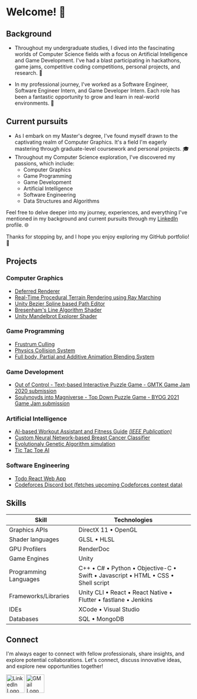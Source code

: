 # Welcome! 🌟

## Background
- Throughout my undergraduate studies, I dived into the fascinating worlds of Computer Science fields with a focus on Artificial Intelligence and Game Development. I've had a blast participating in hackathons, game jams, competitive coding competitions, personal projects, and research. 🚀

- In my professional journey, I've worked as a Software Engineer, Software Engineer Intern, and Game Developer Intern. Each role has been a fantastic opportunity to grow and learn in real-world environments. 💼

## Current pursuits
- As I embark on my Master's degree, I've found myself drawn to the captivating realm of Computer Graphics. It's a field I'm eagerly mastering through graduate-level coursework and personal projects. 🎓
- Throughout my Computer Science exploration, I've discovered my passions, which include:
  - Computer Graphics
  - Game Programming
  - Game Development
  - Artificial Intelligence
  - Software Engineering
  - Data Structures and Algorithms

Feel free to delve deeper into my journey, experiences, and everything I've mentioned in my background and current pursuits through my [LinkedIn](https://www.linkedin.com/in/pratik-dhende/) profile. 🌐

Thanks for stopping by, and I hope you enjoy exploring my GitHub portfolio! 👋

## Projects
### Computer Graphics
- [Deferred Renderer](https://github.com/pratik-dhende/Prime-Engine-Deferred-Renderer)
- [Real-Time Procedural Terrain Rendering using Ray Marching](https://github.com/pratik-dhende/Real-Time-Procedural-Terrain-Rendering-using-Ray-Marching)
- [Unity Bezier Spline based Path Editor](https://github.com/pratik-dhende/Path-Editor)
- [Bresenham's Line Algorithm Shader](https://github.com/pratik-dhende/Bresenham-Line-Algorithm-Demo)
- [Unity Mandelbrot Explorer Shader](https://github.com/pratik-dhende/Mandelbrot-Explorer)

### Game Programming
- [Frustrum Culling](https://github.com/pratik-dhende/Prime-Engine-Frustrum-Culling)
- [Physics Collision System](https://github.com/pratik-dhende/Prime-Engine-Collision-System)
- [Full body, Partial and Additive Animation Blending System](https://github.com/pratik-dhende/Prime-Engine-Animation-Blending)

### Game Development
- [Out of Control - Text-based Interactive Puzzle Game - GMTK Game Jam 2020 submission](https://github.com/pratik-dhende/Out-of-control)
- [Soulynoyds into Magniverse - Top Down Puzzle Game - BYOG 2021 Game Jam submission](https://krithin.itch.io/soulnoyds-into-the-magniverse)

### Artificial Intelligence
- [AI-based Workout Assistant and Fitness Guide](https://github.com/pratik-dhende/AI-based-Workout-Assistant-and-Fitness-Guide) *[(IEEE Publication)](https://ieeexplore.ieee.org/document/10010733)*
- [Custom Neural Network-based Breast Cancer Classifier](https://github.com/pratik-dhende/Breast-Cancer-Classifier)
- [Evolutionaly Genetic Algorithm simulation](https://github.com/pratik-dhende/Shakespeare-Monkey-Problem)
- [Tic Tac Toe AI](https://github.com/pratik-dhende/Tic-Tac-Toe-AI)
  
### Software Engineering
- [Todo React Web App](https://github.com/pratik-dhende/todo-react)
- [Codeforces Discord bot (fetches upcoming Codeforces contest data)](https://github.com/pratik-dhende/Codeforces-Discord-Bot)

## Skills
| Skill | Technologies |
| -------- | -------- |
| Graphics APIs | DirectX 11 • OpenGL |
| Shader languages | GLSL • HLSL |
| GPU Profilers | RenderDoc |
| Game Engines | Unity |
| Programming Languages | C++ • C# • Python • Objective-C • Swift • Javascript • HTML • CSS • Shell script|
| Frameworks/Libraries | Unity CLI • React • React Native • Flutter • fastlane • Jenkins |
| IDEs | XCode • Visual Studio |
| Databases | SQL • MongoDB |

## Connect
I'm always eager to connect with fellow professionals, share insights, and explore potential collaborations. Let's connect, discuss innovative ideas, and explore new opportunities together!
<p align="left"><a href="https://www.linkedin.com/in/pratik-dhende/" align="centre"><img src="https://github.com/pratik-dhende/pratik-dhende/assets/55596801/2d48e427-dc9d-4ab8-8249-70c8acd483db" alt="LinkedIn Logo" width="50" height="50"></a>                <a href="mailto:dhende@usc.edu"><img src="https://github.com/pratik-dhende/pratik-dhende/assets/55596801/889dbc00-c662-4c1d-b458-11e33c9a700b" alt="GMail Logo" width="50" height="50"></a></p>


